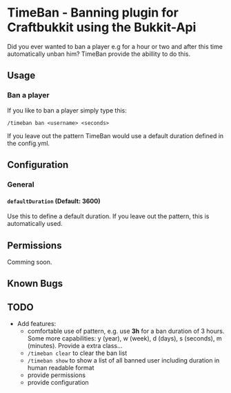 TimeBan - Banning plugin for Craftbukkit using the Bukkit-Api
=============================================================

Did you ever wanted to ban a player e.g for a hour or two and after this time automatically unban him? TimeBan provide the abillity to do this.

Usage
-----

### Ban a player

If you like to ban a player simply type this:

	/timeban ban <username> <seconds>

If you leave out the <seconds> pattern TimeBan would use a default duration defined in the config.yml.

Configuration
-------------

### General

#### `defaultDuration` (Default: 3600)

Use this to define a default duration. If you leave out the <seconds> pattern, this is automatically used.

Permissions
-----------

Comming soon.

Known Bugs
----------

TODO
----

- Add features:
	- comfortable use of <seconds> pattern, e.g. use __3h__ for a ban duration of 3 hours. Some more capabilities: y (year), w (week), d (days), s (seconds), m (minutes). Provide a extra class...
	- `/timeban clear` to clear the ban list
	- `/timeban show` to show a list of all banned user including duration in human readable format
	- provide permissions
	- provide configuration
	
